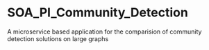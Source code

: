 # SOA_PI_Community_Detection
A microservice based application for the comparision of community detection solutions on large graphs
